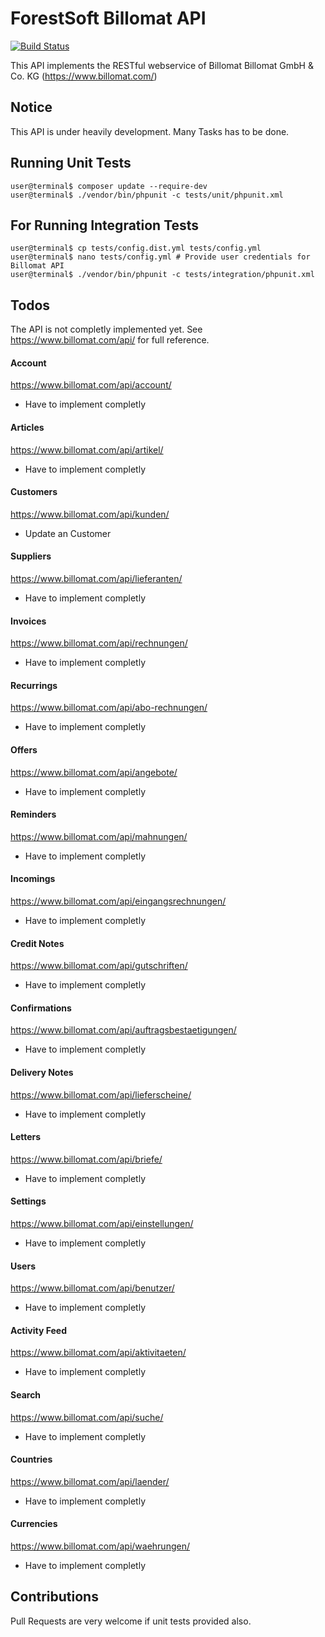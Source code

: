 # ForestSoft Billomat API

[![Build Status](https://travis-ci.org/Forestsoft-de/billomat-php.svg?branch=master)](https://travis-ci.org/Forestsoft-de/billomat-php)

This API implements the RESTful webservice of Billomat Billomat GmbH & Co. KG (https://www.billomat.com/)

## Notice
This API is under heavily development. Many Tasks has to be done.

## Running Unit Tests

```
user@terminal$ composer update --require-dev
user@terminal$ ./vendor/bin/phpunit -c tests/unit/phpunit.xml
```

## For Running Integration Tests

```
user@terminal$ cp tests/config.dist.yml tests/config.yml
user@terminal$ nano tests/config.yml # Provide user credentials for Billomat API
user@terminal$ ./vendor/bin/phpunit -c tests/integration/phpunit.xml
```

## Todos

The API is not completly implemented yet. See  https://www.billomat.com/api/ for full reference.

#### Account
https://www.billomat.com/api/account/
* Have to implement completly

#### Articles
https://www.billomat.com/api/artikel/
* Have to implement completly

#### Customers
https://www.billomat.com/api/kunden/
* Update an Customer

#### Suppliers
https://www.billomat.com/api/lieferanten/
* Have to implement completly

#### Invoices
https://www.billomat.com/api/rechnungen/
* Have to implement completly
 
#### Recurrings
https://www.billomat.com/api/abo-rechnungen/
* Have to implement completly

#### Offers
https://www.billomat.com/api/angebote/
* Have to implement completly

#### Reminders
https://www.billomat.com/api/mahnungen/
* Have to implement completly

#### Incomings
https://www.billomat.com/api/eingangsrechnungen/
* Have to implement completly

#### Credit Notes
https://www.billomat.com/api/gutschriften/
* Have to implement completly

#### Confirmations
https://www.billomat.com/api/auftragsbestaetigungen/
* Have to implement completly

#### Delivery Notes
https://www.billomat.com/api/lieferscheine/
* Have to implement completly

#### Letters
https://www.billomat.com/api/briefe/
* Have to implement completly

#### Settings
https://www.billomat.com/api/einstellungen/
* Have to implement completly

#### Users
https://www.billomat.com/api/benutzer/
* Have to implement completly

#### Activity Feed
https://www.billomat.com/api/aktivitaeten/
* Have to implement completly

#### Search
https://www.billomat.com/api/suche/
* Have to implement completly

#### Countries
https://www.billomat.com/api/laender/
* Have to implement completly

#### Currencies
https://www.billomat.com/api/waehrungen/
* Have to implement completly

## Contributions
Pull Requests are very welcome if unit tests provided also.
